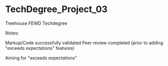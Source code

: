 # TechDegree_Project_03

Treehouse FEWD Techdegree

Notes:

Markup/Code successfully validated
Peer review completed (prior to adding "exceeds expectations" features)

Aiming for "exceeds expectations"
